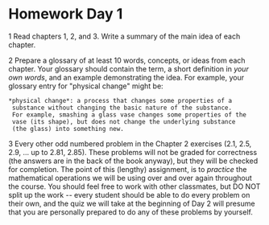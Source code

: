 Homework Day 1
==============

 1 Read chapters 1, 2, and 3.  Write a summary of the main idea of each
 chapter.

 2 Prepare a glossary of at least 10 words, concepts, or ideas from
 each chapter.  Your glossary should contain the term, a short
 definition in *your own words*, and an example demonstrating the
 idea.  For example, your glossary entry for "physical change" might
 be:

    *physical change*: a process that changes some properties of a
     substance without changing the basic nature of the substance.
     For example, smashing a glass vase changes some properties of the
     vase (its shape), but does not change the underlying substance
     (the glass) into something new.

 3  Every other odd numbered problem in the Chapter 2 exercises (2.1,
 2.5, 2.9, ... up to 2.81, 2.85).  These problems will not be graded
 for correctness (the answers are in the back of the book anyway), but
 they will be checked for completion.  The point of this (lengthy)
 assignment, is to *practice* the mathematical operations we will be
 using over and over again throughout the course.  You should feel
 free to work with other classmates, but DO NOT split up the work --
 every student should be able to do every problem on their own, and
 the quiz we will take at the beginning of Day 2 will presume that you
 are personally prepared to do any of these problems by yourself.